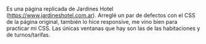 Es una página replicada de Jardines Hotel (https://www.jardineshotel.com.ar). Arreglé un par de defectos con el CSS de la página original, también lo hice responsive, me vino bien para practicar mi CSS. Las únicas ventanas que hay son las de las habitaciones y de turnos/tarifas.